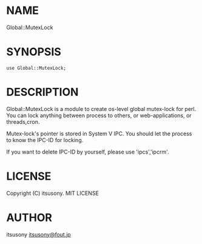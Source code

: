 # NAME

Global::MutexLock

# SYNOPSIS

    use Global::MutexLock;

# DESCRIPTION

Global::MutexLock is a module to create os-level global mutex-lock for perl.
You can lock anything between process to others, or web-applications, or threads,cron.

Mutex-lock's pointer is stored in System V IPC.
You should let the process to know the IPC-ID for locking.

If you want to delete IPC-ID by yourself, please use 'ipcs','ipcrm'.

# LICENSE

Copyright (C) itsusony.
MIT LICENSE

# AUTHOR

itsusony <itsusony@fout.jp>
